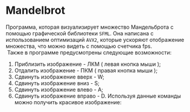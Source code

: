 # Mandelbrot
Программа, которая визуализирует множество Мандельброта с помощью графической библиотеки `SFML`. Она написана с использованием оптимизаций `AVX2`, которые ускоряют отображение множества, что можно видеть с помощью счетчика fps.  
![]()
Также в программе предусмотрены следующие возможности:  
1) Приблизить изображение - ЛКМ ( левая  кнопка мыши );
2) Отдалить   изображение - ПКМ ( правая кнопка мыши );
3) Сдвинуть изображение вверх  - W;
4) Сдвинуть изображение вниз   - S;
5) Сдвинуть изображение влево  - A;
6) Сдвинуть изображение вправо - D.
Используя данные команды можно получить красивое изображение:
![]()